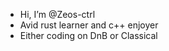 - Hi, I’m @Zeos-ctrl
- Avid rust learner and c++ enjoyer
- Either coding on DnB or Classical

<!---
Zeos-ctrl/Zeos-ctrl is a ✨ special ✨ repository because its `README.md` (this file) appears on your GitHub profile.
You can click the Preview link to take a look at your changes.
--->
